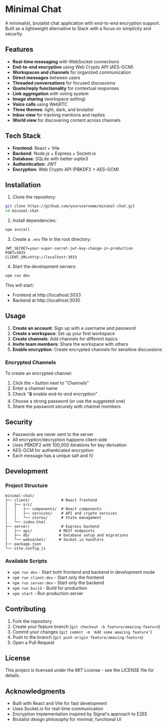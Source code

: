 # Minimal Chat

A minimalist, brutalist chat application with end-to-end encryption support. Built as a lightweight alternative to Slack with a focus on simplicity and security.

## Features

- **Real-time messaging** with WebSocket connections
- **End-to-end encryption** using Web Crypto API (AES-GCM)
- **Workspaces and channels** for organized communication
- **Direct messages** between users
- **Threaded conversations** for focused discussions
- **Quote/reply functionality** for contextual responses
- **Link aggregation** with voting system
- **Image sharing** (workspace setting)
- **Voice calls** using WebRTC
- **Three themes**: light, dark, and brutalist
- **Inbox view** for tracking mentions and replies
- **World view** for discovering content across channels

## Tech Stack

- **Frontend**: React + Vite
- **Backend**: Node.js + Express + Socket.io
- **Database**: SQLite with better-sqlite3
- **Authentication**: JWT
- **Encryption**: Web Crypto API (PBKDF2 + AES-GCM)

## Installation

1. Clone the repository:
```bash
git clone https://github.com/yourusername/minimal-chat.git
cd minimal-chat
```

2. Install dependencies:
```bash
npm install
```

3. Create a `.env` file in the root directory:
```env
JWT_SECRET=your-super-secret-jwt-key-change-in-production
PORT=3035
CLIENT_URL=http://localhost:3033
```

4. Start the development servers:
```bash
npm run dev
```

This will start:
- Frontend at http://localhost:3033
- Backend at http://localhost:3035

## Usage

1. **Create an account**: Sign up with a username and password
2. **Create a workspace**: Set up your first workspace
3. **Create channels**: Add channels for different topics
4. **Invite team members**: Share the workspace with others
5. **Enable encryption**: Create encrypted channels for sensitive discussions

### Encrypted Channels

To create an encrypted channel:
1. Click the `+` button next to "Channels"
2. Enter a channel name
3. Check "🔒 enable end-to-end encryption"
4. Choose a strong password (or use the suggested one)
5. Share the password securely with channel members

## Security

- Passwords are never sent to the server
- All encryption/decryption happens client-side
- Uses PBKDF2 with 100,000 iterations for key derivation
- AES-GCM for authenticated encryption
- Each message has a unique salt and IV

## Development

### Project Structure

```
minimal-chat/
├── client/              # React frontend
│   ├── src/
│   │   ├── components/  # React components
│   │   ├── services/    # API and crypto services
│   │   └── stores/      # State management
│   └── index.html
├── server/              # Express backend
│   ├── api/            # REST endpoints
│   ├── db/             # Database setup and migrations
│   └── websocket/      # Socket.io handlers
├── package.json
└── vite.config.js
```

### Available Scripts

- `npm run dev` - Start both frontend and backend in development mode
- `npm run client:dev` - Start only the frontend
- `npm run server:dev` - Start only the backend
- `npm run build` - Build for production
- `npm start` - Run production server

## Contributing

1. Fork the repository
2. Create your feature branch (`git checkout -b feature/amazing-feature`)
3. Commit your changes (`git commit -m 'Add some amazing feature'`)
4. Push to the branch (`git push origin feature/amazing-feature`)
5. Open a Pull Request

## License

This project is licensed under the MIT License - see the LICENSE file for details.

## Acknowledgments

- Built with React and Vite for fast development
- Uses Socket.io for real-time communication
- Encryption implementation inspired by Signal's approach to E2EE
- Brutalist design philosophy for minimal, functional UI